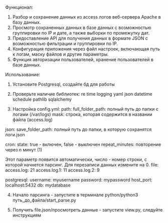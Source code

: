 Функционал:
1) Разбор и сохранение данных из access логов веб-сервера Apache в базу данных.
2) Просмотр сохраненных данных в базе данных с возможностью группировки по IP и дате, а также выборки по промежутку дат.
3) Предоставление API для получения данных в формате JSON с возможностью фильтрации и группировки по IP.
4) Конфигурация приложения через файл настроек, включающая путь к логам, маску файлов и другие параметры.
5) Функция авторизации пользователей, хранение пользователей в базе данных.


Использование:
1) Установите Postgresql, создайте бд для работы

2) Проверьте наличие библиотек:
re
time
logging
yaml
json
datetime
schedule
pathlib
sqlalchemy

3) Настройка config.yml:
path:
  full_folder_path: полный путь до папки с логами (/var/logs)
  mask: строка, которая содержится в названии файла (access.log)

json:
  save_folder_path: полный путь до папки, в которую сохранятся логи.json

cron:
  state: true - включен, false - выключен
  repeat_minutes: повторение через n минут (1)

Этот параметр появится автоматически, число - номер строки, с которой начнется парсинг. Для перезаписи данных измените на 0.
file:
  access.log: 21
  access.log.1: 11
  access.log.2: 9

postgresql:
  username: myusername
  password: mypassword
  host_port: localhost:5432
  db: mydatabase

4) Начало парсинга - запустите в терминале python/python3 путь_до_файла/start_parse.py

5) Получить file.json/просмотреть данные - запустите view.py, следуйте инструкциям 
